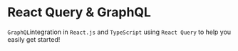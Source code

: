 # React Query & GraphQL

`GraphQL`integration in `React.js` and `TypeScript` using `React Query` to help you easily get started!
